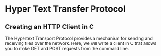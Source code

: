 # Hyper Text Transfer Protocol
## Creating an HTTP Client in C
The Hypertext Transport Protocol provides a mechanism for sending and receiving files over the network. Here, we will write a client in C that allows you to make GET and POST requests from the command line.
